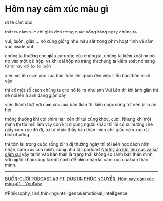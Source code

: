 # Hôm nay cảm xúc màu gì

đi tè cảm xúc.

thật ra cảm xúc chỉ giản đơn trong cuộc sống hàng ngày chúng ta

vui, buồn, giận,... nó cũng giống như màu sắt trong phim hoạt hình về cảm xúc inside out

chúng ta thường che giấu cảm xúc của chúng ta, chúng ta kiểm xoát nó bỏ nó vào một cái hộp, và khi cái hộp nó tràng thì chúng ta kiểm soát nó tràng từ từ hay đổ ào ào luôn

việc nói lên cảm xúc của bản thân liên quan đến việc hiểu bản thân mình vậy

thì có một số cách chúng ta cho nó lòi ra như anh Vui Lên thì khi ảnh giận thì sẽ nói lên à anh đang giận đấy

việc thành thật với cảm xúc của bản thân thì kiến cuộc sống trở nên bình an hơi

thông thường khi coi phim hàn xẻn thì tui cũng khóc, cười. Nhưng khi một mình thì tôi mới làm vậy còn khi ở cùng người khác thì tôi có xu hướng che giấy cảm xúc đó đi, tui tự nhận thấy bản thân mình che giấu cảm xúc rât bình thường

thì tóm lại trong cuộc sống bình dị thường ngày thì tôi nên học cách nhìn nhận, cảm xúc của mình, cũng như tập podcast [Những áp lực tiêu cực và sự cặm cụi](Những%20áp%20lực%20tiêu%20cực%20và%20sự%20cặm%20cụi.md) vậy tự tin vào bản thân là trạng thái không so sánh bản thân mình với người khác cũng là một cách để nhìn nhận lại cảm xúc của bản thân mình.

---

[BUỒN-CƯỜI PODCAST #9 FT. DUSTIN PHÚC NGUYỄN: Hôm nay cảm xúc màu gì? - YouTube](https://www.youtube.com/watch?v=gVS_37XbAsc)

#Philosophy_and_thinking/intelligence/emotional_intelligence
